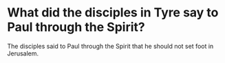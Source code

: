 # What did the disciples in Tyre say to Paul through the Spirit?

The disciples said to Paul through the Spirit that he should not set foot in Jerusalem.
